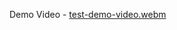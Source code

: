 Demo Video - [test-demo-video.webm](https://github.com/Whiz7z/test-tables/assets/71326992/a36270eb-52cd-4436-90fb-3895d98adde3)
